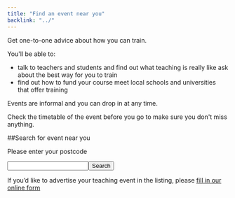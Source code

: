 ```yaml
---
title: "Find an event near you"
backlink: "../"
---
```


Get one-to-one advice about how you can train.

You'll be able to:

  - talk to teachers and students and find out what teaching is really like ask about the best way for you to train
  - find out how to fund your course meet local schools and universities that offer training

Events are informal and you can drop in at any time.

Check the timetable of the event before you go to make sure you don't miss anything.

<form action="." method="get" markdown="1">
##Search for event near you

<label for="postcode">Please enter your postcode</label>

<input type="text" name="postcode" id="postcode" /><button type="submit" class="search">Search</button>
</form>

If you’d like to advertise your teaching event in the listing, please [fill in our online form](#)
